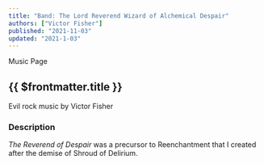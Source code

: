 ```yaml
---
title: "Band: The Lord Reverend Wizard of Alchemical Despair"
authors: ["Victor Fisher"]
published: "2021-11-03"
updated: "2021-1-03"
---
```


<g-link to="/3">Music Page</g-link>

## {{ $frontmatter.title }}

Evil rock music by Victor Fisher

### Description

*The Reverend of Despair* was a precursor to <g-link to="/16">Reenchantment</g-link> that I created after the demise of <g-link to="/18">Shroud of Delirium</g-link>.
